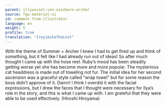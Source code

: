 ```yaml
---
parent: illyasviel-von-einzbern-archer
source: fgo-material-xi
id: comment-from-illustrator
language: en
weight: 5
profile: true
translation: "IreyimikaTheLost"
---
```


With the theme of Summer + Archer I knew I had to get fired up and think of something, but it felt like I had already run out of ideas! So after much thought I came up with the hose reel.
Ruby’s mood has been steadily getting worse yet she has become more and more popular.
The mysterious cat headdress is made out of toweling not fur.
The initial idea for her second ascension was a graceful style called “wrap towel” but for some reason the boss didn’t approve of it. Damn!
I think I overdid it with the facial expressions, but I drew the faces that I thought were necessary for Ilya’s role in the story, and this is what I came up with. I am grateful that they were able to be used effectively. (Hiroshi Hiroyama)
